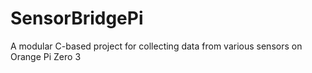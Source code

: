 # SensorBridgePi
A modular C-based project for collecting data from various sensors on Orange Pi Zero 3
